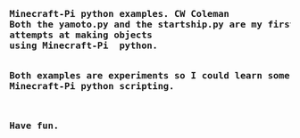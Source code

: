 <h3>
<pre>
Minecraft-Pi python examples. CW Coleman
Both the yamoto.py and the startship.py are my first 
attempts at making objects
using Minecraft-Pi  python.

Both examples are experiments so I could learn some 
of the basics in Minecraft-Pi python scripting.

Have fun.

</pre>
</h3>
